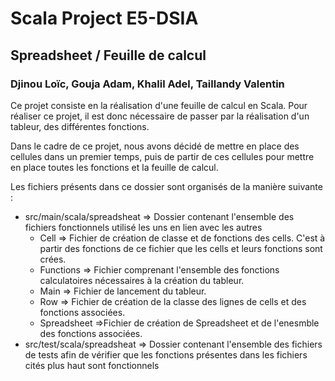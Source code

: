 # Scala Project E5-DSIA
## Spreadsheet / Feuille de calcul
### Djinou Loïc, Gouja Adam, Khalil Adel, Taillandy Valentin

Ce projet consiste en la réalisation d'une feuille de calcul en Scala.
Pour réaliser ce projet, il est donc nécessaire de passer par la réalisation d'un tableur,
des différentes fonctions.

Dans le cadre de ce projet, nous avons décidé de mettre en place des cellules dans un premier
temps, puis de partir de ces cellules pour mettre en place toutes les fonctions et la feuille
de calcul.

Les fichiers présents dans ce dossier sont organisés de la manière suivante :
- src/main/scala/spreadsheat => Dossier contenant l'ensemble des fichiers fonctionnels utilisé 
les uns en lien avec les autres
  - Cell => Fichier de création de classe et de fonctions des cells. C'est à partir des 
  fonctions de ce fichier que les cells et leurs fonctions sont crées.
  - Functions => Fichier comprenant l'ensemble des fonctions calculatoires nécessaires à la
  création du tableur.
  - Main => Fichier de lancement du tableur.
  - Row => Fichier de création de la classe des lignes de cells et des fonctions associées.
  - Spreadsheet =>Fichier de création de Spreadsheet et de l'enesmble des fonctions associées.
- src/test/scala/spreadsheat => Dossier contenant l'ensemble des fichiers de tests afin de
vérifier que les fonctions présentes dans les fichiers cités plus haut sont fonctionnels



